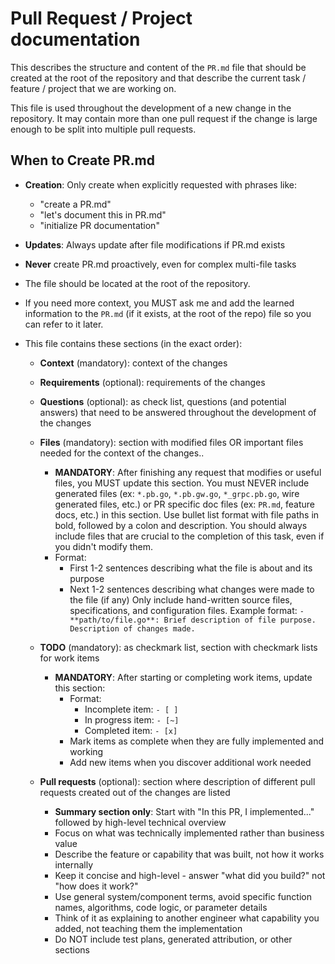 
# Pull Request / Project documentation

This describes the structure and content of the `PR.md` file that should be created at the root of
the repository and that describe the current task / feature / project that we are working on.

This file is used throughout the development of a new change in the repository. It may contain more
than one pull request if the change is large enough to be split into multiple pull requests.

## When to Create PR.md

* **Creation**: Only create when explicitly requested with phrases like:
  * "create a PR.md"
  * "let's document this in PR.md" 
  * "initialize PR documentation"
* **Updates**: Always update after file modifications if PR.md exists
* **Never** create PR.md proactively, even for complex multi-file tasks

* The file should be located at the root of the repository.

* If you need more context, you MUST ask me and add the learned information to the `PR.md` (if it
  exists, at the root of the repo) file so you can refer to it later.

* This file contains these sections (in the exact order):
  * **Context** (mandatory): context of the changes
  * **Requirements** (optional): requirements of the changes
  * **Questions** (optional): as check list, questions (and potential answers) that need to be
    answered throughout the development of the changes
  * **Files** (mandatory): section with modified files OR important files needed for the context of
    the changes..

    * **MANDATORY**: After finishing any request that modifies or useful files, you MUST update this
      section. You must NEVER include generated files (ex: `*.pb.go`, `*.pb.gw.go`, `*_grpc.pb.go`,
      wire generated files, etc.) or PR specific doc files (ex: `PR.md`, feature docs, etc.) in this
      section. Use bullet list format with file paths in bold, followed by a colon and description.
      You should always include files that are crucial to the completion of this task, even if you
      didn't modify them.
    * Format:
      * First 1-2 sentences describing what the file is about and its purpose
      * Next 1-2 sentences describing what changes were made to the file (if any) Only include
        hand-written source files, specifications, and configuration files.
        Example format: `- **path/to/file.go**: Brief description of file purpose. Description of
        changes made.`

  * **TODO** (mandatory): as checkmark list, section with checkmark lists for work items
    * **MANDATORY**: After starting or completing work items, update this section:
      * Format:
        * Incomplete item: `- [ ]`
        * In progress item: `- [~]`
        * Completed item: `- [x]`
      * Mark items as complete when they are fully implemented and working
      * Add new items when you discover additional work needed

  * **Pull requests** (optional): section where description of different pull requests created out of the
    changes are listed
    * **Summary section only**: Start with "In this PR, I implemented..." followed by high-level technical overview
    * Focus on what was technically implemented rather than business value
    * Describe the feature or capability that was built, not how it works internally
    * Keep it concise and high-level - answer "what did you build?" not "how does it work?"
    * Use general system/component terms, avoid specific function names, algorithms, code logic, or parameter details
    * Think of it as explaining to another engineer what capability you added, not teaching them the implementation
    * Do NOT include test plans, generated attribution, or other sections
